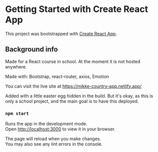 # Getting Started with Create React App

This project was bootstrapped with [Create React App](https://github.com/facebook/create-react-app).

## Background info

Made for a React course in school. At the moment it is not hosted anywhere.

Made with: Bootstrap, react-router, axios, Emotion

You can visit the live site at https://mikke-country-app.netlify.app/

Added with a little easter egg hidden in the build. But it's okay, as this is only a school project, and the main goal is to have this deployed.

### `npm start`

Runs the app in the development mode.\
Open [http://localhost:3000](http://localhost:3000) to view it in your browser.

The page will reload when you make changes.\
You may also see any lint errors in the console.

